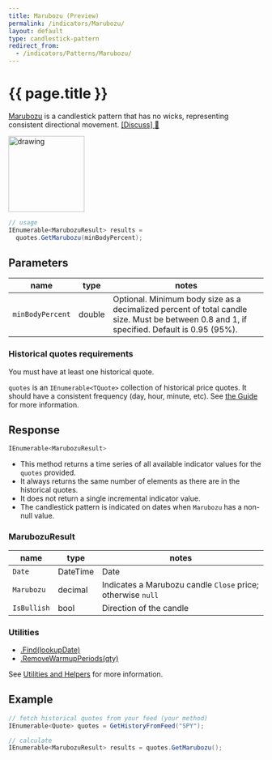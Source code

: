 ```yaml
---
title: Marubozu (Preview)
permalink: /indicators/Marubozu/
layout: default
type: candlestick-pattern
redirect_from:
  - /indicators/Patterns/Marubozu/
---
```


# {{ page.title }}

[Marubozu](https://en.wikipedia.org/wiki/Marubozu) is a candlestick pattern that has no wicks, representing consistent directional movement.
[[Discuss] :speech_balloon:]({{site.github.repository_url}}/discussions/512 "Community discussion about this indicator")

  <img src="{{site.baseurl}}/assets/charts/Marubozu.png" alt="drawing" height="150" />

```csharp
// usage
IEnumerable<MarubozuResult> results =
  quotes.GetMarubozu(minBodyPercent);
```

## Parameters

| name | type | notes
| -- |-- |--
| `minBodyPercent` | double | Optional.  Minimum body size as a decimalized percent of total candle size.  Must be between 0.8 and 1, if specified.  Default is 0.95 (95%).

### Historical quotes requirements

You must have at least one historical quote.

`quotes` is an `IEnumerable<TQuote>` collection of historical price quotes.  It should have a consistent frequency (day, hour, minute, etc).  See [the Guide]({{site.baseurl}}/guide/#historical-quotes) for more information.

## Response

```csharp
IEnumerable<MarubozuResult>
```

- This method returns a time series of all available indicator values for the `quotes` provided.
- It always returns the same number of elements as there are in the historical quotes.
- It does not return a single incremental indicator value.
- The candlestick pattern is indicated on dates when `Marubozu` has a non-null value.

### MarubozuResult

| name | type | notes
| -- |-- |--
| `Date` | DateTime | Date
| `Marubozu` | decimal | Indicates a Marubozu candle `Close` price; otherwise `null`
| `IsBullish` | bool | Direction of the candle

### Utilities

- [.Find(lookupDate)]({{site.baseurl}}/utilities#find-indicator-result-by-date)
- [.RemoveWarmupPeriods(qty)]({{site.baseurl}}/utilities#remove-warmup-periods)

See [Utilities and Helpers]({{site.baseurl}}/utilities#utilities-for-indicator-results) for more information.

## Example

```csharp
// fetch historical quotes from your feed (your method)
IEnumerable<Quote> quotes = GetHistoryFromFeed("SPY");

// calculate
IEnumerable<MarubozuResult> results = quotes.GetMarubozu();
```
